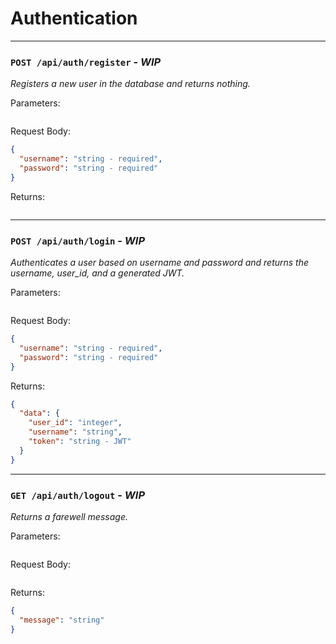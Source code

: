 # Authentication

---

### `POST /api/auth/register` - _WIP_

_Registers a new user in the database and returns nothing._

Parameters:

```json

```

Request Body:

```json
{
  "username": "string - required",
  "password": "string - required"
}
```

Returns:

```json

```

---

### `POST /api/auth/login` - _WIP_

_Authenticates a user based on username and password and returns the username, user_id, and a generated JWT._

Parameters:

```json

```

Request Body:

```json
{
  "username": "string - required",
  "password": "string - required"
}
```

Returns:

```json
{
  "data": {
    "user_id": "integer",
    "username": "string",
    "token": "string - JWT"
  }
}
```

---

### `GET /api/auth/logout` - _WIP_

_Returns a farewell message._

Parameters:

```json

```

Request Body:

```json

```

Returns:

```json
{
  "message": "string"
}
```
